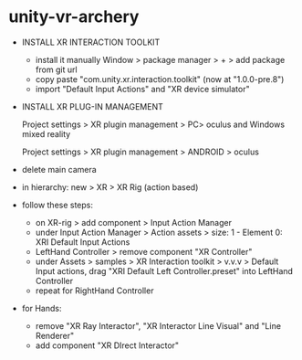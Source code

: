 # unity-vr-archery

* INSTALL XR INTERACTION TOOLKIT
	* install it manually Window > package manager > + > add package from git url
	* copy paste "com.unity.xr.interaction.toolkit"  (now at "1.0.0-pre.8") 
	* import "Default Input Actions" and "XR device simulator"
	
* INSTALL XR PLUG-IN MANAGEMENT
 
	Project settings > XR plugin management > PC> oculus and Windows mixed reality
 
	Project settings > XR plugin management > ANDROID > oculus 
 
* delete main camera
 
* in hierarchy: new > XR > XR Rig (action based)
 
* follow these steps:
	* on XR-rig > add component > Input Action Manager  
	* under Input Action Manager > Action assets >  size: 1 - Element 0: XRI Default Input Actions 
	* LeftHand Controller > remove component "XR Controller"
	* under Assets > samples > XR Interaction toolkit > v.v.v > Default Input actions, drag "XRI Default Left Controller.preset" into LeftHand Controller
	* repeat for RightHand Controller
	
* for Hands:
	* remove "XR Ray Interactor", "XR Interactor Line Visual" and "Line Renderer" 
	* add component "XR DIrect Interactor"	